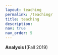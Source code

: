 ```yaml
---
layout: teaching
permalink: /teaching/
title: teaching
description: 
nav: true
nav_order: 5
---
```


**Analysis I**(Fall 2019)
